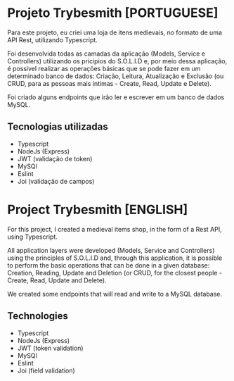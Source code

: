 # Projeto Trybesmith [PORTUGUESE]

Para este projeto, eu criei uma loja de itens medievais, no formato de uma API Rest, utilizando Typescript.

Foi desenvolvida todas as camadas da aplicação (Models, Service e Controllers) utilizando os pricipios do S.O.L.I.D e, por meio dessa aplicação, é possível realizar as operações básicas que se pode fazer em um determinado banco de dados: Criação, Leitura, Atualização e Exclusão (ou CRUD, para as pessoas mais íntimas - Create, Read, Update e Delete).

Foi criado alguns endpoints que irão ler e escrever em um banco de dados MySQL.


## Tecnologias utilizadas 

- Typescript
- NodeJs (Express)
- JWT (validação de token)
- MySQl
- Eslint
- Joi (validação de campos)



# Project Trybesmith [ENGLISH]

For this project, I created a medieval items shop, in the form of a Rest API, using Typescript.

All application layers were developed (Models, Service and Controllers) using the principles of S.O.L.I.D and, through this application, it is possible to perform the basic operations that can be done in a given database: Creation, Reading, Update and Deletion (or CRUD, for the closest people - Create, Read, Update and Delete).

We created some endpoints that will read and write to a MySQL database.


## Technologies

- Typescript
- NodeJs (Express)
- JWT (token validation)
- MySQl
- Eslint
- Joi (field validation)


